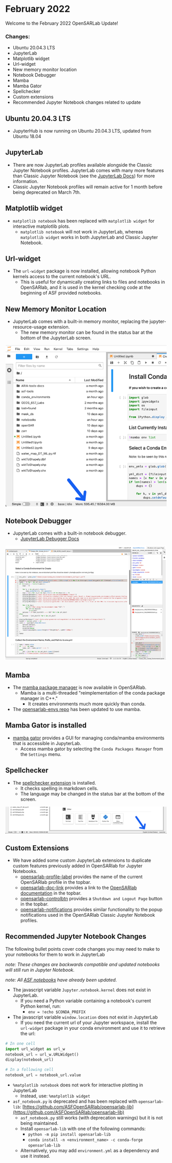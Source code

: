 # February 2022

Welcome to the February 2022 OpenSARLab Update!

### Changes:
- Ubuntu 20.04.3 LTS
- JupyterLab
- Matplotlib widget
- Url-widget
- New memory monitor location
- Notebook Debugger
- Mamba
- Mamba Gator
- Spellchecker
- Custom extensions
- Recommended Jupyter Notebook changes related to update
  
## Ubuntu 20.04.3 LTS

- JupyterHub is now running on Ubuntu 20.04.3 LTS, updated from Ubuntu 18.04

## JupyterLab

- There are now JupyterLab profiles available alongside the Classic Jupyter Notebook profiles. JupyterLab comes with many more features than Classic Jupyter Notebook (see the [JupyterLab Docs](https://jupyterlab.readthedocs.io/en/stable/user/interface.html)) for more information.
- Classic Jupyter Notebook profiles will remain active for 1 month before being deprecated on March 7th.

## Matplotlib widget

- `matplotlib notebook` has been replaced with `matplotlib widget` for interactive matplotlib plots.
    - `matplotlib notebook` will not work in JupyterLab, whereas `matplotlib widget` works in both JupyterLab and Classic Jupyter Notebook.

## Url-widget

- The `url-widget` package is now installed, allowing notebook Python kernels access to the current notebook's URL.
    - This is useful for dynamically creating links to files and notebooks in OpenSARlab, and it is used in the kernel checking code at the beginning of ASF provided notebooks.
    
## New Memory Monitor Location

- JupyterLab comes with a built-in memory monitor, replacing the jupyter-resource-usage extension.
    - The new memory monitor can be found in the status bar at the bottom of the JupyterLab screen.

![memory monitor](../assets/memory_monitor.png)

## Notebook Debugger

- JupyterLab comes with a built-in notebook debugger.
    - [JupyterLab Debugger Docs](https://jupyterlab.readthedocs.io/en/stable/user/debugger.html)

![Screenshot of JupyterLab Debugger](../assets/debugger.png)

## Mamba

- The [mamba package manager](https://github.com/mamba-org/mamba) is now available in OpenSARlab.
    - Mamba is a multi-threaded "reimplementation of the conda package manager in C++."
      - It creates environments much more quickly than conda.
- The [opensarlab-envs repo](https://github.com/ASFOpenSARlab/opensarlab-envs) has been updated to use mamba.

## Mamba Gator is installed

- [mamba gator](https://github.com/mamba-org/gator) provides a GUI for managing conda/mamba environments that is accessible in JupyterLab.
    - Access mamba gator by selecting the  `Conda Packages Manager` from the `Settings` menu.

## Spellchecker

- The [spellchecker extension](https://github.com/jupyterlab-contrib/spellchecker) is installed.
    - It checks spelling in markdown cells.
    - The language may be changed in the status bar at the bottom of the screen.

![The language may be changed in the status bar at the bottom of the screen](../assets/language.png)

## Custom Extensions

- We have added some custom JupyterLab extensions to duplicate custom features previously added in OpenSARlab for Jupyter Notebooks.
    - [opensarlab-profile-label](https://pypi.org/project/opensarlab-profile-label/) provides the name of the current OpenSARlab profile in the topbar.
    - [opensarlab-doc-link](https://pypi.org/project/opensarlab-doc-link/) provides a link to the [OpenSARlab documentation](https://opensarlab-docs.asf.alaska.edu/) in the topbar.
    - [opensarlab-controlbtn](https://pypi.org/project/opensarlab-controlbtn/) provides a `Shutdown and Logout Page` button in the topbar.
    - [opensarlab-notifications](https://pypi.org/project/opensarlab-notifications/) provides similar functionality to the popup notifications used in the OpenSARlab Classic Jupyter Notebook profiles.

## Recommended Jupyter Notebook Changes

The following bullet points cover code changes you may need to make to your notebooks for them to work in JupyterLab

*note: These changes are backwards compatible and updated notebooks will still run in Jupyter Notebook.*

*note: All [ASF notebooks](https://github.com/ASFOpenSARlab/opensarlab-notebooks) have already been updated.*


- The javascript variable `Jupyter.notebook.kernel` does not exist in JupyterLab.
    - If you need a Python variable containing a notebook's current Python kernel, run:
        - `env = !echo $CONDA_PREFIX`
- The javascript variable `window.location` does not exist in JupyterLab
    - If you need the current url of your Jupyter workspace, install the `url-widget` package in your conda environment and use it to retrieve the url:
```python
# In one cell
import url_widget as url_w
notebook_url = url_w.URLWidget()
display(notebook_url)
```

```python
# In a following cell
notebook_url = notebook_url.value
```
- `%matplotlib notebook` does not work for interactive plotting in JupyterLab
    - Instead, use: `%matplotlib widget`
- `asf_notebook.py` is deprecated and has been replaced with `opensarlab-lib`: [https://github.com/ASFOpenSARlab/opensarlab-lib](https://github.com/ASFOpenSARlab/opensarlab-lib)
    - `asf_notebook.py` still works (with deprecation warnings) but it is not being maintained. 
    - Install `opensarlab-lib` with one of the following commands:
        - `python -m pip install opensarlab-lib`
        - `conda install -n <environment_name> -c conda-forge opensarlab-lib`
    - Alternatively, you may add `environment.yml` as a dependency and use it instead.

